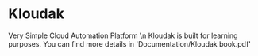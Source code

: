 # Kloudak
Very Simple Cloud Automation Platform \n
Kloudak is built for learning purposes. You can find more details in 'Documentation/Kloudak book.pdf'
